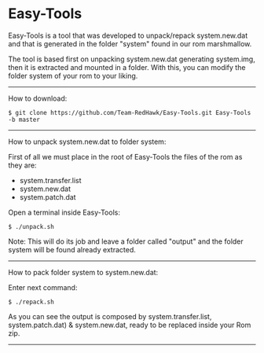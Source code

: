 Easy-Tools
====================

Easy-Tools is a tool that was developed to unpack/repack system.new.dat 
and that is generated in the folder "system" found in our rom marshmallow.

The tool is based first on unpacking system.new.dat generating system.img, 
then it is extracted and mounted in a folder. With this, you can modify 
the folder system of your rom to your liking.

---------------

How to download:

	$ git clone https://github.com/Team-RedHawk/Easy-Tools.git Easy-Tools -b master

---------------

How to unpack system.new.dat to folder system:

First of all we must place in the root of Easy-Tools the files of the 
rom as they are:

* system.transfer.list
* system.new.dat
* system.patch.dat

Open a terminal inside Easy-Tools:

	$ ./unpack.sh

Note: This will do its job and leave a folder called "output" and the folder 
system will be found already extracted.

---------------

How to pack folder system to system.new.dat:

Enter next command:

	$ ./repack.sh

As you can see the output is composed by system.transfer.list, 
system.patch.dat) & system.new.dat, ready to be replaced inside 
your Rom zip.

---------------

